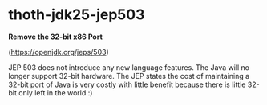 
# thoth-jdk25-jep503

**Remove the 32-bit x86 Port**

 (https://openjdk.org/jeps/503)
        
JEP 503 does not introduce any new language features. The Java will no longer
support 32-bit hardware. The JEP states the cost of maintaining a 32-bit port
of Java is very costly with little benefit because there is little 32-bit only
left in the world :)
